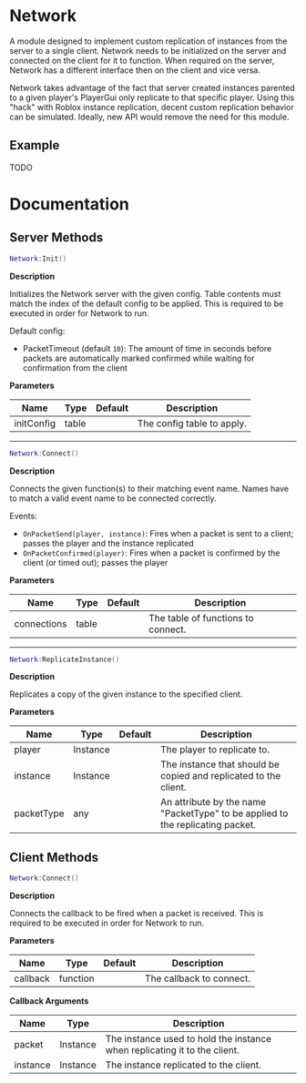 # Network
A module designed to implement custom replication of instances from the server to a single client. Network needs to be initialized on the server and connected on the client for it to function. When required on the server, Network has a different interface then on the client and vice versa.

Network takes advantage of the fact that server created instances parented to a given player's PlayerGui only replicate to that specific player. Using this "hack" with Roblox instance replication, decent custom replication behavior can be simulated. Ideally, new API would remove the need for this module.

## Example
TODO

# Documentation

## Server Methods

```lua
Network:Init()
```

**Description** <div>
Initializes the Network server with the given config. Table contents must match the index of the default config to be applied. This is required to be executed in order for Network to run.

Default config:
- PacketTimeout (default `10`): The amount of time in seconds before packets are automatically marked confirmed while waiting for confirmation from the client

**Parameters**

| Name | Type | Default | Description |
| --- | --- | --- | --- |
| initConfig | table | | The config table to apply. |

---

```lua
Network:Connect()
```

**Description** <div>
Connects the given function(s) to their matching event name. Names have to match a valid event name to be connected correctly.

Events:
- `OnPacketSend(player, instance)`: Fires when a packet is sent to a client; passes the player and the instance replicated
- `OnPacketConfirmed(player)`: Fires when a packet is confirmed by the client (or timed out); passes the player

**Parameters**

| Name | Type | Default | Description |
| --- | --- | --- | --- |
| connections | table | | The table of functions to connect. |

---

```lua
Network:ReplicateInstance()
```

**Description** <div>
Replicates a copy of the given instance to the specified client.

**Parameters**

| Name | Type | Default | Description |
| --- | --- | --- | --- |
| player | Instance | | The player to replicate to. |
| instance | Instance | | The instance that should be copied and replicated to the client. |
| packetType | any | | An attribute by the name "PacketType" to be applied to the replicating packet. |

## Client Methods

```lua
Network:Connect()
```

**Description** <div>
Connects the callback to be fired when a packet is received. This is required to be executed in order for Network to run.

**Parameters**

| Name | Type | Default | Description |
| --- | --- | --- | --- |
| callback | function | | The callback to connect. |

**Callback Arguments**

| Name | Type | Description |
| --- | --- | --- |
| packet | Instance | The instance used to hold the instance when replicating it to the client. |
| instance | Instance | The instance replicated to the client. |